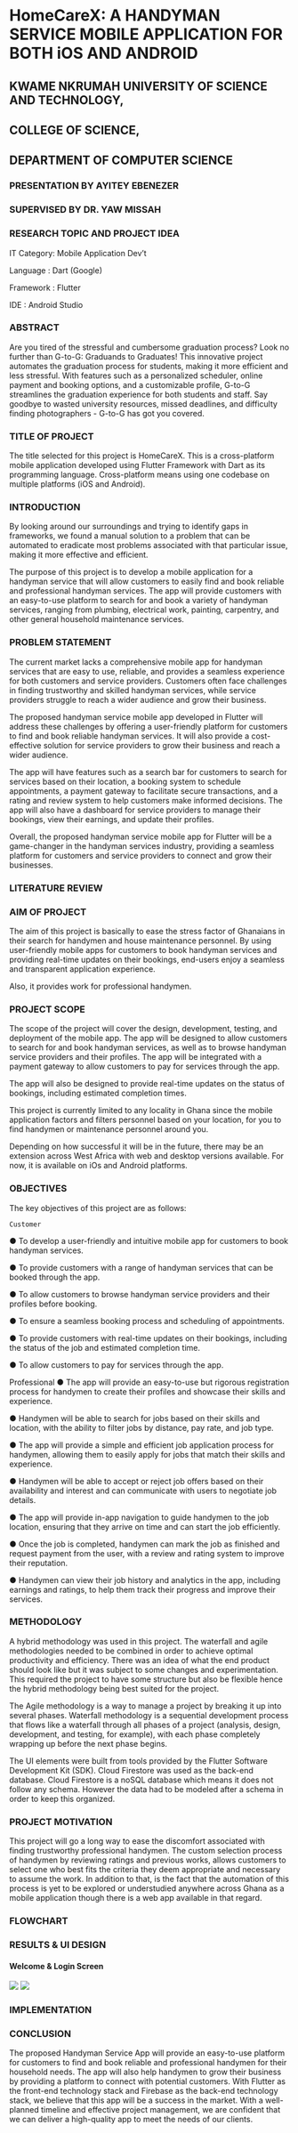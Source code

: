 
# HomeCareX: A HANDYMAN SERVICE MOBILE APPLICATION FOR BOTH iOS AND ANDROID
## KWAME NKRUMAH UNIVERSITY OF SCIENCE AND TECHNOLOGY,
## COLLEGE OF SCIENCE, 
## DEPARTMENT OF COMPUTER SCIENCE
### PRESENTATION BY AYITEY EBENEZER
### SUPERVISED BY DR. YAW MISSAH



### RESEARCH TOPIC AND PROJECT IDEA

IT Category: Mobile Application Dev’t

Language : Dart (Google)

Framework : Flutter

IDE : Android Studio



### ABSTRACT

Are you tired of the stressful and cumbersome graduation process? Look no further than G-to-G: Graduands to Graduates! This innovative project automates the graduation process for students, making it more efficient and less stressful. With features such as a personalized scheduler, online payment and booking options, and a customizable profile, G-to-G streamlines the graduation experience for both students and staff. Say goodbye to wasted university resources, missed deadlines, and difficulty finding photographers - G-to-G has got you covered.

### TITLE OF PROJECT

The title selected for this project is HomeCareX. This is a cross-platform mobile application developed using Flutter Framework with Dart as its programming language. Cross-platform means using one codebase on multiple platforms (iOS and Android).


### INTRODUCTION

By looking around our surroundings and trying to identify gaps in frameworks, we found a manual solution to a problem that can be automated to eradicate most problems associated with that particular issue, making it more effective and efficient.

The purpose of this project is to develop a mobile application for a handyman service that will allow customers to easily find and book reliable and professional handyman services. The app will provide customers with an easy-to-use platform to search for and book a variety of handyman services, ranging from plumbing, electrical work, painting, carpentry, and other general household maintenance services.


### PROBLEM STATEMENT

The current market lacks a comprehensive mobile app for handyman services that are easy to use, reliable, and provides a seamless experience for both customers and service providers. Customers often face challenges in finding trustworthy and skilled handyman services, while service providers struggle to reach a wider audience and grow their business.

The proposed handyman service mobile app developed in Flutter will address these challenges by offering a user-friendly platform for customers to find and book reliable handyman services. It will also provide a cost-effective solution for service providers to grow their business and reach a wider audience.

The app will have features such as a search bar for customers to search for services based on their location, a booking system to schedule appointments, a payment gateway to facilitate secure transactions, and a rating and review system to help customers make informed decisions. The app will also have a dashboard for service providers to manage their bookings, view their earnings, and update their profiles.

Overall, the proposed handyman service mobile app for Flutter will be a game-changer in the handyman services industry, providing a seamless platform for customers and service providers to connect and grow their businesses.

### LITERATURE REVIEW

### AIM OF PROJECT

The aim of this project is basically to ease the stress factor of Ghanaians in their search for handymen and house maintenance personnel. By using user-friendly mobile apps for customers to book handyman services and providing real-time updates on their bookings, end-users enjoy a seamless and transparent application experience.

Also, it provides work for professional handymen.

### PROJECT SCOPE
The scope of the project will cover the design, development, testing, and deployment of the mobile app. The app will be designed to allow customers to search for and book handyman services, as well as to browse handyman service providers and their profiles. The app will be integrated with a payment gateway to allow customers to pay for services through the app. 

The app will also be designed to provide real-time updates on the status of bookings, including estimated completion times.

This project is currently limited to any locality in Ghana since the mobile application factors and filters personnel based on your location, for you to find handymen or maintenance personnel around you. 

Depending on how successful it will be in the future, there may be an extension across West Africa with web and desktop versions available. For now, it is available on iOs and Android platforms.

### OBJECTIVES

The key objectives of this project are as follows:

	Customer
 ● To develop a user-friendly and intuitive mobile app for customers to book handyman services.
 
 ● To provide customers with a range of handyman services that can be booked through the app.
 
 ● To allow customers to browse handyman service providers and their profiles before booking.
 
 ● To ensure a seamless booking process and scheduling of appointments.
 
 ● To provide customers with real-time updates on their bookings, including the status of the job and estimated completion time.
 
 ● To allow customers to pay for services through the app.

  Professional
 ● The app will provide an easy-to-use but rigorous registration process for handymen to create their profiles and showcase their skills and experience.
 
 ● Handymen will be able to search for jobs based on their skills and location, with the ability to filter jobs by distance, pay rate, and job type.
 
 ● The app will provide a simple and efficient job application process for handymen, allowing them to easily apply for jobs that match their skills and experience.
 
 ● Handymen will be able to accept or reject job offers based on their availability and interest and can communicate with users to negotiate job details.
 
 ● The app will provide in-app navigation to guide handymen to the job location, ensuring that they arrive on time and can start the job efficiently.
 
 ● Once the job is completed, handymen can mark the job as finished and request payment from the user, with a review and rating system to improve their reputation.
 
 ● Handymen can view their job history and analytics in the app, including earnings and ratings, to help them track their progress and improve their services.

### METHODOLOGY

A hybrid methodology was used in this project. The waterfall and agile methodologies needed to be combined in order to achieve optimal productivity and efficiency. There was an idea of what the end product should look like but it was subject to some changes and experimentation. This required the project to have some structure but also be flexible hence the hybrid methodology being best suited for the project.

The Agile methodology is a way to manage a project by breaking it up into several phases.
Waterfall methodology is a sequential development process that flows like a waterfall through all phases of a project (analysis, design, development, and testing, for example), with each phase completely wrapping up before the next phase begins.

The UI elements were built from tools provided by the Flutter Software Development Kit (SDK).
Cloud Firestore was used  as the back-end database.
Cloud Firestore is a noSQL database which means it does not follow any schema. However the data had to be modeled after a schema in order to keep this organized.

### PROJECT MOTIVATION

This project will go a long way to ease the discomfort associated with finding trustworthy professional handymen. The custom selection process of handymen by reviewing ratings and previous works, allows customers to select one who best fits the criteria they deem appropriate and necessary to assume the work. 
In addition to that, is the fact that the automation of this process is yet to be explored or understudied anywhere across Ghana as a mobile application though there is a web app available in that regard.

### FLOWCHART


### RESULTS & UI DESIGN

#### Welcome & Login Screen
![](images/welcome.png) ![](images/login.png)


### IMPLEMENTATION


### CONCLUSION

The proposed Handyman Service App will provide an easy-to-use platform for customers to find and book reliable and professional handymen for their household needs. The app will also help handymen to grow their business by providing a platform to connect with potential customers. With Flutter as the front-end technology stack and Firebase as the back-end technology stack, we believe that this app will be a success in the market. With a well-planned timeline and effective project management, we are confident that we can deliver a high-quality app to meet the needs of our clients.
